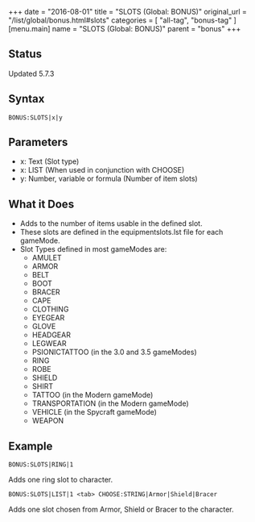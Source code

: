 +++
date = "2016-08-01"
title = "SLOTS (Global: BONUS)"
original_url = "/list/global/bonus.html#slots"
categories = [ "all-tag", "bonus-tag" ]
[menu.main]
    name = "SLOTS (Global: BONUS)"
    parent = "bonus"
+++

## Status

Updated 5.7.3

## Syntax

`BONUS:SLOTS|x|y`

## Parameters

-   x: Text (Slot type)
-   x: LIST (When used in conjunction with CHOOSE)
-   y: Number, variable or formula (Number of
    item slots)



What it Does
------------

-   Adds to the number of items usable in the defined slot.
-   These slots are defined in the equipmentslots.lst file for
    each gameMode.
-   Slot Types defined in most gameModes are:
    -   AMULET
    -   ARMOR
    -   BELT
    -   BOOT
    -   BRACER
    -   CAPE
    -   CLOTHING
    -   EYEGEAR
    -   GLOVE
    -   HEADGEAR
    -   LEGWEAR
    -   PSIONICTATTOO (in the 3.0 and 3.5 gameModes)
    -   RING
    -   ROBE
    -   SHIELD
    -   SHIRT
    -   TATTOO (in the Modern gameMode)
    -   TRANSPORTATION (in the Modern gameMode)
    -   VEHICLE (in the Spycraft gameMode)
    -   WEAPON

Example
-------

`BONUS:SLOTS|RING|1`

Adds one ring slot to character.

`BONUS:SLOTS|LIST|1 <tab> CHOOSE:STRING|Armor|Shield|Bracer`

Adds one slot chosen from Armor, Shield or Bracer to the character.

